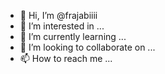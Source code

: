 - 👋 Hi, I’m @frajabiiii
- 👀 I’m interested in ...
- 🌱 I’m currently learning ...
- 💞️ I’m looking to collaborate on ...
- 📫 How to reach me ...

<!---
frajabiiii/frajabiiii is a ✨ special ✨ repository because its `README.md` (this file) appears on your GitHub profile.
You can click the Preview link to take a look at your changes.
--->
